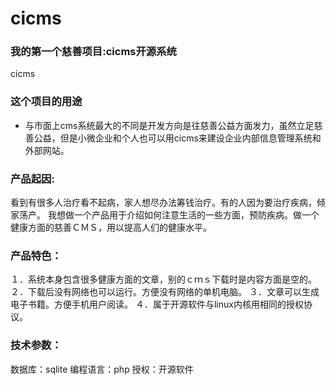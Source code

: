 # cicms

### 我的第一个慈善项目:cicms开源系统
  
  cicms
  
### 这个项目的用途

  * 与市面上cms系统最大的不同是开发方向是往慈善公益方面发力，虽然立足慈善公益，但是小微企业和个人也可以用cicms来建设企业内部信息管理系统和外部网站。


  
### 产品起因:

看到有很多人治疗看不起病，家人想尽办法筹钱治疗。有的人因为要治疗疾病，倾家荡产。 我想做一个产品用于介绍如何注意生活的一些方面，预防疾病。做一个健康方面的慈善ＣＭＳ，用以提高人们的健康水平。

### 产品特色：

１．系统本身包含很多健康方面的文章，别的ｃｍｓ下载时是内容方面是空的。　
２．下载后没有网络也可以运行。方便没有网络的单机电脑。
３．文章可以生成电子书籍。方便手机用户阅读。
４．属于开源软件与linux内核用相同的授权协议。

### 技术参数：

数据库：sqlite
编程语言：php
授权：开源软件